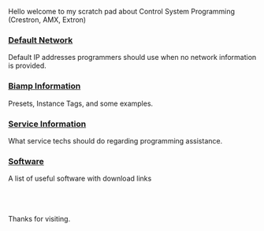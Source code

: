Hello welcome to my scratch pad about Control System Programming (Crestron, AMX, Extron)

### [Default Network](/Network/readme.md)
Default IP addresses programmers should use when no network information is provided.

### [Biamp Information](/Biamp/readme.md)
Presets, Instance Tags, and some examples.

### [Service Information](/Service//readme.md)
What service techs should do regarding programming assistance.

### [Software](/Software/readme.md)
A list of useful software with download links


<br>
<br>
<br>
Thanks for visiting.
